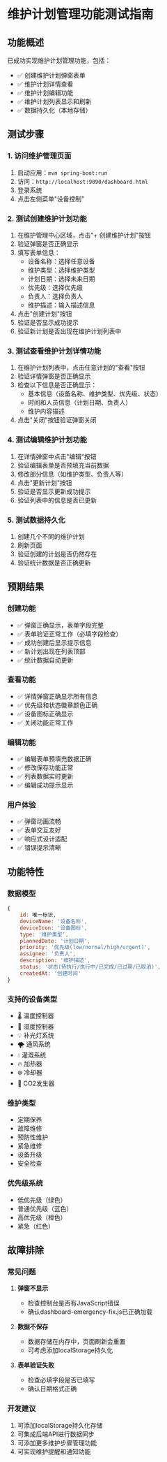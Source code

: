 # 维护计划管理功能测试指南

## 功能概述

已成功实现维护计划管理功能，包括：
- ✅ 创建维护计划弹窗表单
- ✅ 维护计划详情查看
- ✅ 维护计划编辑功能
- ✅ 维护计划列表显示和刷新
- ✅ 数据持久化（本地存储）

## 测试步骤

### 1. 访问维护管理页面
1. 启动应用：`mvn spring-boot:run`
2. 访问：`http://localhost:9090/dashboard.html`
3. 登录系统
4. 点击左侧菜单"设备控制"

### 2. 测试创建维护计划功能
1. 在维护管理中心区域，点击"+ 创建维护计划"按钮
2. 验证弹窗是否正确显示
3. 填写表单信息：
   - 设备名称：选择任意设备
   - 维护类型：选择维护类型
   - 计划日期：选择未来日期
   - 优先级：选择优先级
   - 负责人：选择负责人
   - 维护描述：输入描述信息
4. 点击"创建计划"按钮
5. 验证是否显示成功提示
6. 验证新计划是否出现在维护计划列表中

### 3. 测试查看维护计划详情功能
1. 在维护计划列表中，点击任意计划的"查看"按钮
2. 验证详情弹窗是否正确显示
3. 检查以下信息是否正确显示：
   - 基本信息（设备名称、维护类型、优先级、状态）
   - 时间和人员信息（计划日期、负责人）
   - 维护内容描述
4. 点击"关闭"按钮验证弹窗关闭

### 4. 测试编辑维护计划功能
1. 在详情弹窗中点击"编辑"按钮
2. 验证编辑表单是否预填充当前数据
3. 修改部分信息（如维护类型、负责人等）
4. 点击"更新计划"按钮
5. 验证是否显示更新成功提示
6. 验证列表中的信息是否已更新

### 5. 测试数据持久化
1. 创建几个不同的维护计划
2. 刷新页面
3. 验证创建的计划是否仍然存在
4. 验证统计数据是否正确更新

## 预期结果

### 创建功能
- ✅ 弹窗正确显示，表单字段完整
- ✅ 表单验证正常工作（必填字段检查）
- ✅ 成功创建后显示提示信息
- ✅ 新计划出现在列表顶部
- ✅ 统计数据自动更新

### 查看功能
- ✅ 详情弹窗正确显示所有信息
- ✅ 优先级和状态徽章颜色正确
- ✅ 设备图标正确显示
- ✅ 关闭功能正常工作

### 编辑功能
- ✅ 编辑表单预填充数据正确
- ✅ 修改保存功能正常
- ✅ 列表数据实时更新
- ✅ 编辑成功提示显示

### 用户体验
- ✅ 弹窗动画流畅
- ✅ 表单交互友好
- ✅ 响应式设计适配
- ✅ 错误提示清晰

## 功能特性

### 数据模型
```javascript
{
    id: 唯一标识,
    deviceName: '设备名称',
    deviceIcon: '设备图标',
    type: '维护类型',
    plannedDate: '计划日期',
    priority: '优先级(low/normal/high/urgent)',
    assignee: '负责人',
    description: '维护描述',
    status: '状态(待执行/执行中/已完成/已过期/已取消)',
    createdAt: '创建时间'
}
```

### 支持的设备类型
- 🌡️ 温度控制器
- 💨 湿度控制器  
- 💡 补光灯系统
- 🌪️ 通风系统
- 💧 灌溉系统
- 🔥 加热器
- ❄️ 冷却器
- 💨 CO2发生器

### 维护类型
- 定期保养
- 故障维修
- 预防性维护
- 紧急维修
- 设备升级
- 安全检查

### 优先级系统
- 低优先级（绿色）
- 普通优先级（蓝色）
- 高优先级（橙色）
- 紧急（红色）

## 故障排除

### 常见问题
1. **弹窗不显示**
   - 检查控制台是否有JavaScript错误
   - 确认dashboard-emergency-fix.js已正确加载

2. **数据不保存**
   - 数据存储在内存中，页面刷新会重置
   - 可考虑添加localStorage持久化

3. **表单验证失败**
   - 检查必填字段是否已填写
   - 确认日期格式正确

### 开发建议
1. 可添加localStorage持久化存储
2. 可集成后端API进行数据同步
3. 可添加更多维护步骤管理功能
4. 可实现维护提醒和通知功能